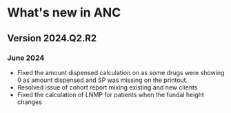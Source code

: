 # What's new in ANC

## Version 2024.Q2.R2

### June 2024

- Fixed the amount dispensed calculation on as some drugs were showing 0 as amount dispensed and SP was missing on the printout.
- Resolved issue of cohort report mixing existing and new clients 
- Fixed the calculation of LNMP for patients when the fundal height changes 